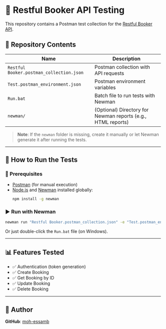
# 🧪 Restful Booker API Testing

This repository contains a Postman test collection for the [Restful Booker API](https://restful-booker.herokuapp.com).

## 📂 Repository Contents

| Name                          | Description                           |
|-------------------------------|---------------------------------------|
| `Restful Booker.postman_collection.json` | Postman collection with API requests |
| `Test.postman_environment.json`          | Postman environment variables        |
| `Run.bat`                               | Batch file to run tests with Newman |
| `newman/`                               | (Optional) Directory for Newman reports (e.g., HTML reports) |

> **Note**: If the `newman` folder is missing, create it manually or let Newman generate it after running the tests.

---

## 🚀 How to Run the Tests

### 🔧 Prerequisites

- [Postman](https://www.postman.com/downloads/) (for manual execution)
- [Node.js](https://nodejs.org/) and [Newman](https://www.npmjs.com/package/newman) installed globally:
  ```bash
  npm install -g newman
  ```

### ▶️ Run with Newman

```bash
newman run "Restful Booker.postman_collection.json" -e "Test.postman_environment.json" -r cli,html --reporter-html-export newman/report.html
```

Or just double-click the `Run.bat` file (on Windows).

---

## 📊 Features Tested

- ✅ Authentication (token generation)
- ✅ Create Booking
- ✅ Get Booking by ID
- ✅ Update Booking
- ✅ Delete Booking

---

## 👤 Author

**GitHub**: [moh-essamb](https://github.com/moh-essamb)

